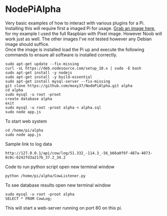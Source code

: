 # NodePiAlpha
Very basic examples of how to interact with various plugins for a Pi.  Installing this will require first a imaged Pi for usage.  [Grab an image here](https://www.raspberrypi.org/downloads/), for my example I used the full Raspbian with Pixel image.  However Noob will work just as well.  The other images I've not tested however any Debian image should suffice.  
Once the image is installed load the Pi up and execute the following commands to ensure all software is installed correctly.

    sudo apt-get update --fix-missing
	curl -sL https://deb.nodesource.com/setup_10.x | sudo -E bash 
	sudo apt-get install -y nodejs 
	sudo apt-get install -y build-essential
	sudo apt-get install mysql-server --fix-missing
	git clone https://github.com/moxy37/NodePiAlpha.git alpha
	cd alpha
	sudo mysql -u root -proot
	create database alpha
	exit
	sudo mysql -u root -proot alpha < alpha.sql
	sudo node app.js

To start web system

    cd /home/pi/alpha
    sudo node app.js

Sample link to log data

    http://127.0.0.1/api/cow/log/51.332_-114.3_-56_b66a0f6f-487a-4073-8c0c-6242fd3a217b_37.2_34.2

Code to run python script open new terminal window

    python /home/pi/alpha/CowListener.py

To see database results open new terminal window

    sudo mysql -u root -proot alpha
    SELECT * FROM CowLog;

This will start a web-server running on port 80 on this pi.
